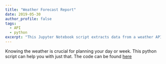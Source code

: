 ```yaml
---
title: "Weather Forecast Report"
date: 2019-05-30
author_profile: false
tags:
  - API
  - python
excerpt: "This Jupyter Notebook script extracts data from a weather API to create a weater report."
---
```


Knowing the weather is crucial for planning your day or week. This python script can help you with just that. The code can be found [here](https://github.com/jckett/Weather-API)
